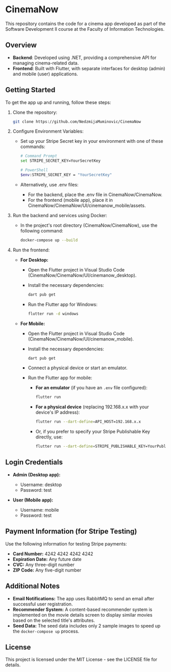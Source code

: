 # CinemaNow

This repository contains the code for a cinema app developed as part of the Software Development II course at the Faculty of Information Technologies.

## Overview

- **Backend**: Developed using .NET, providing a comprehensive API for managing cinema-related data.
- **Frontend**: Built with Flutter, with separate interfaces for desktop (admin) and mobile (user) applications.

## Getting Started

To get the app up and running, follow these steps:

1. Clone the repository:

    ```bash
    git clone https://github.com/NedzmijaMuminovic/CinemaNow
    ```

2. Configure Environment Variables:

   - Set up your Stripe Secret key in your environment with one of these commands:

       ```bash
       # Command Prompt
       set STRIPE_SECRET_KEY=YourSecretKey

       # PowerShell
       $env:STRIPE_SECRET_KEY = "YourSecretKey"
       ```

    - Alternatively, use .env files:
        - For the backend, place the .env file in CinemaNow/CinemaNow.
        - For the frontend (mobile app), place it in CinemaNow/CinemaNow/UI/cinemanow_mobile/assets.

3. Run the backend and services using Docker:

    - In the project's root directory (CinemaNow/CinemaNow), use the following command:
      
       ```bash
       docker-compose up --build
       ```

4. Run the frontend:

   - **For Desktop:**
     - Open the Flutter project in Visual Studio Code (CinemaNow/CinemaNow/UI/cinemanow_desktop).
     - Install the necessary dependencies:
       
       ```bash
       dart pub get
       ```
     
     - Run the Flutter app for Windows:
       
       ```bash
       flutter run -d windows
       ```

   - **For Mobile:**
     - Open the Flutter project in Visual Studio Code (CinemaNow/CinemaNow/UI/cinemanow_mobile).
     - Install the necessary dependencies:
       
       ```bash
       dart pub get
       ```
     
     - Connect a physical device or start an emulator.
     - Run the Flutter app for mobile:
       
       - **For an emulator** (if you have an `.env` file configured):
         
         ```bash
         flutter run
         ```
       - **For a physical device** (replacing 192.168.x.x with your device's IP address):
      
         ```bash
         flutter run --dart-define=API_HOST=192.168.x.x
         ```
       - Or, if you prefer to specify your Stripe Publishable Key directly, use:
         
         ```bash
         flutter run --dart-define=STRIPE_PUBLISHABLE_KEY=YourPublishableKey
         ```

## Login Credentials

- **Admin (Desktop app):**
  - Username: desktop
  - Password: test
        
- **User (Mobile app):**
  - Username: mobile
  - Password: test

## Payment Information (for Stripe Testing)
Use the following information for testing Stripe payments:

- **Card Number:** 4242 4242 4242 4242
- **Expiration Date:** Any future date
- **CVC:** Any three-digit number
- **ZIP Code:** Any five-digit number

## Additional Notes
- **Email Notifications:** The app uses RabbitMQ to send an email after successful user registration.
- **Recommender System:** A content-based recommender system is implemented on the movie details screen to display similar movies based on the selected title's attributes.
- **Seed Data:** The seed data includes only 2 sample images to speed up the `docker-compose up` process.
    
## License

This project is licensed under the MIT License - see the LICENSE file for details.
